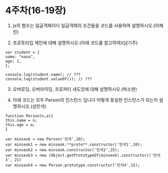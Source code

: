 # 4주차(16-19장)

1.  js의 함수는 일급객체이다 일급객체의 조건들을 코드를 사용하여 설명하시오.(이해린)

2.  프로토타입 체인에 대해 설명하시오.(아래 코드를 참고하여)(남기주)

```
var student = {
name: "nana",
age: 1,
};

console.log(student.name); // ???
console.log(student.valueOf()); // ???
```

3.  오버로딩, 오버라이딩, 프로퍼티 새도잉에 대해 설명하시오.(박소현)

4.  아래 코드는 모두 Person의 인스턴스 입니다 어떻게 동일한 인스턴스가 되는지 설명하시오.(성민석)

```
function Person(n,a){
this.name = n;
this.age = a;
}

var minseok = new Person('민석',10);
var minseok1 = new minseok.**proto**.constructor('민석1',10);
var minseok2 = new minseok.constructor('민석2',25);
var minseok3 = new (Object.getPrototypeOf(minseok).constructor)('민석3', 21)
var minseok4 = new Person.prototype.constructor('민석4',15);
```
